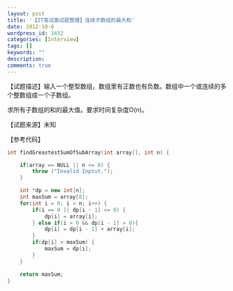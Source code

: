 ```yaml
---
layout: post
title: '【IT笔试面试题整理】连续子数组的最大和'
date: 2012-10-6
wordpress_id: 3432
categories: [Interview]
tags: []
keywords: ""
description: 
comments: true
---
```

【试题描述】输入一个整型数组，数组里有正数也有负数。数组中一个或连续的多个整数组成一个子数组。

求所有子数组的和的最大值。要求时间复杂度O(n)。

【试题来源】未知

【参考代码】

``` cpp
int findGreastestSumOfSubArray(int array[], int n) {

	if(array == NULL || n <= 0) {
		throw ("Invalid Inptut.");
	}

	int *dp = new int[n];
	int maxSum = array[0];
	for(int i = 0; i < n; i++) {
		if(i == 0 || dp[i - 1] <= 0) {
			dp[i] = array[i];
		} else if(i > 0 && dp[i - 1] > 0){
			dp[i] = dp[i - 1] + array[i];
		}
		if(dp[i] > maxSum) {
			maxSum = dp[i];
		}
	}

	return maxSum;
}
```
